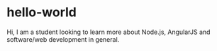 # hello-world
Hi, I am a student looking to learn more about Node.js, AngularJS and software/web development in general. 
